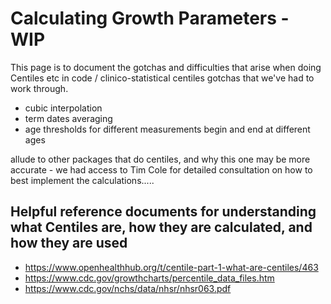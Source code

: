 # Calculating Growth Parameters - WIP

This page is to document the gotchas and difficulties that arise when doing Centiles etc in code / 
clinico-statistical centiles gotchas that we've had to work through.

* cubic interpolation
* term dates averaging
* age thresholds for different measurements begin and end at different ages

allude to other packages that do centiles, and why this one may be more accurate - we had access to Tim Cole for detailed consultation on how to best implement the calculations.....


## Helpful reference documents for understanding what Centiles are, how they are calculated, and how they are used
* https://www.openhealthhub.org/t/centile-part-1-what-are-centiles/463
* https://www.cdc.gov/growthcharts/percentile_data_files.htm
* https://www.cdc.gov/nchs/data/nhsr/nhsr063.pdf
